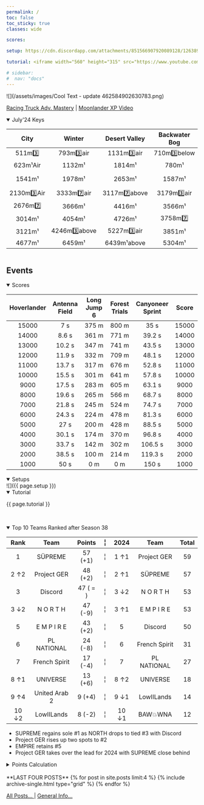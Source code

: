 ```yaml
---
permalink: /
toc: false
toc_sticky: true
classes: wide

scores: 

setup: https://cdn.discordapp.com/attachments/851566907920089128/1263899422966808576/image0.jpg?ex=669be990&is=669a9810&hm=a55a9fbc145d9cd6222442b1d8c77e2be93f1027e834f7cb177dd371bf343ec6&

tutorial: <iframe width="560" height="315" src="https://www.youtube.com/embed/hHX0M6U_FuE?si=fUvXDS3dQZjlqSjd&amp;start=254" title="YouTube video player" frameborder="0" allow="accelerometer; autoplay; clipboard-write; encrypted-media; gyroscope; picture-in-picture; web-share" referrerpolicy="strict-origin-when-cross-origin" allowfullscreen></iframe>

# sidebar:
#  nav: "docs"
---
```

![](/assets/images/Cool Text - update 462584902630783.png)  

<!--
![](https://cdn.discordapp.com/attachments/806343355264401478/848994894865104896/cooltext385495335534000.png)  

<details  markdown="block">
  <summary>
    Table of contents
  </summary>
  {: .text-delta }
1. TOC
{:toc} 
</details> -->  

[Racing Truck Adv. Mastery](https://reference.hcr2info.com/Racing-Truck-Adventure-Mastery/) | [Moonlander XP Video](http://www.youtube.com/watch?v=ATDNgvF0XhQ)  

	
<details  markdown="block" open>
  <summary> 
   July'24 Keys
  </summary>  

**City** | **Winter** | **Desert Valley** | **Backwater Bog** | **Cuptown**
:--: | :--: | :--: | :--: | :--:
511m3️⃣ | 793m3️⃣air | 1131m3️⃣air | 710m3️⃣below | 420m3️⃣above
623m¹Air | 1132m¹ | 1814m¹ | 780m¹ | 457m¹above
1541m¹ | 1978m¹ | 2653m¹ | 1587m¹ | 1087m¹below air
2130m3️⃣Air | 3333m7️⃣air | 3117m7️⃣above | 3179m3️⃣air | 1850m¹
2676m7️⃣ | 3666m¹ | 4416m¹ | 3566m¹ | 1988m7️⃣air
3014m¹ | 4054m¹ | 4726m¹ | 3758m7️⃣ | 2118m¹
3121m¹ | 4246m3️⃣above | 5227m3️⃣air | 3851m¹ | 2168m3️⃣above
4677m¹ | 6459m¹ | 6439m¹above | 5304m¹ | 3741m¹
	
![]()
  
</details>  

## Events  

<details  markdown="block" open>
  <summary> 
   Scores
  </summary>  
	
Hoverlander | Antenna Field | Long Jump 6 | Forest Trials | Canyoneer Sprint | Score  
:--: | :--: | :--: | :--: | :--:  | :--:   
15000 | 7 s | 375 m | 800 m | 35 s | 15000  
14000 | 8.6 s | 361 m | 771 m | 39.2 s | 14000  
13000 | 10.2 s | 347 m | 741 m | 43.5 s | 13000  
12000 | 11.9 s | 332 m | 709 m | 48.1 s | 12000  
11000 | 13.7 s | 317 m | 676 m | 52.8 s | 11000  
10000 | 15.5 s | 301 m | 641 m | 57.8 s | 10000  
9000 | 17.5 s | 283 m | 605 m | 63.1 s | 9000  
8000 | 19.6 s | 265 m | 566 m | 68.7 s | 8000  
7000 | 21.8 s | 245 m | 524 m | 74.7 s | 7000  
6000 | 24.3 s | 224 m | 478 m | 81.3 s | 6000  
5000 | 27 s | 200 m | 428 m | 88.5 s | 5000  
4000 | 30.1 s | 174 m | 370 m | 96.8 s | 4000  
3000 | 33.7 s | 142 m | 302 m | 106.5 s | 3000  
2000 | 38.5 s | 100 m | 214 m | 119.3 s | 2000  
1000 | 50 s | 0 m | 0 m | 150 s | 1000  

<!-- ![]({{ page.scores }})  -->
  	
</details>  


<details  markdown="block" open>
  <summary> 
   Setups
  </summary>
![]({{ page.setup }})  

</details>

<details  markdown="block" open>
  <summary> 
   Tutorial
  </summary>

{{ page.tutorial }}  

&nbsp;
</details>


<details  markdown="block" open>
  <summary> 
   Top 10 Teams Ranked after Season 38
  </summary>

Rank | Team | Points |  ╎  | 2024 | Team | Total  
:--: | :--: | :--: | :--: | :--: | :--: | :--:  
1 | SÜPREME | 57 (+1) |  ╎  | 1  ↑1 | Project GER | 59  
2 ↑2 | Project GER | 48 (+2) |  ╎  | 2  ↑1 | SÜPREME | 57  
3 | Discord | 47 ( = ) |  ╎  | 3  ↓2 | N O R T H | 53  
3 ↓2 | N O R T H | 47 (-9) |  ╎  | 3  ↑1 | E M P I R E | 53  
5 | E M P I R E | 43 (+2) |  ╎  | 5 | Discord | 50  
6 | PL NATIONAL | 24 (-8) |  ╎  | 6 | French Spirit | 31  
7 | French Spirit | 17 (-4) |  ╎  | 7 | PL NATIONAL | 27  
8 ↑1 | UNIVERSE | 13 (+6) |  ╎  | 8  ↑2 | UNIVERSE | 18  
9 ↑4 | United Arab 2 | 9 (+4) |  ╎  | 9  ↓1 | LowIILands | 14  
10 ↓2 | LowIILands | 8 (-2) |  ╎  | 10  ↓1 | BAW💥WNA | 12  

- SUPREME regains sole #1 as NORTH drops to tied #3 with Discord
- Project GER rises up two spots to #2
- EMPIRE retains #5
- Project GER takes over the lead for 2024 with SUPREME close behind

<details markdown="block" >  
  <summary>  
      Points Calculation  
  </summary>  
  
{% capture notice-3 %}	
One season of ~15 matches is just not enough to determine the best HCR2 team.  So I came up with a simple method that takes into account placings from previous seasons.  This should provide a more stable and accurate ranking.  Teams do change over time, so I felt that placings in previous seasons should be less relevant as time passes by (this is not applied for the calendar year total where each prior month in the year is given the same number of points as the most recent season.)
- **Most recent season**: 1st=12 points, 2nd=11 points, 3rd=10 points, … 12th = 1 point
- **Previous season**: 1st=11 points, 2nd=10 points, 3rd=9points, … 11th = 1 point
- **Two seasons ago**: 1st=10 points, 2nd=9 points, 3rd=8points, … 10th = 1 point
I.e. reducing by 1 point the value of each placement for every previous season.  Accordingly, seasons played more than a year ago will not count.
	
In table format: Points awarded according to final placement in previous seasons, where 0 was the final ranks in the last full season,  -1 is one season before, etc. 
```
Season ┃  1  2  3  4  5  6  7  8  9 10 11 12
━━━━━━━╋━━━━━━━━━━━━━━━━━━━━━━━━━━━━━━━━━━━━━
   0   ┃ 12 11 10  9  8  7  6  5  4  3  2  1
  -1   ┃ 11 10  9  8  7  6  5  4  3  2  1
  -2   ┃ 10  9  8  7  6  5  4  3  2  1
  -3   ┃  9  8  7  6  5  4  3  2  1
  -4   ┃  8  7  6  5  4  3  2  1
  -5   ┃  7  6  5  4  3  2  1
  -6   ┃  6  5  4  3  2  1
  -7   ┃  5  4  3  2  1
  -8   ┃  4  3  2  1
  -9   ┃  3  2  1
  -10  ┃  2  1
  -11  ┃  1
```
{% endcapture %}

<div class="notice">{{ notice-3 | markdownify }}</div>

 </details>  
&nbsp;  
</details> 


<div class="grid__wrapper">
**LAST FOUR POSTS**  
  {% for post in site.posts limit:4 %}
    {% include archive-single.html type="grid" %}
  {% endfor %}
</div>

[All Posts… ](/recent/)  | [General Info… ](/info/)
